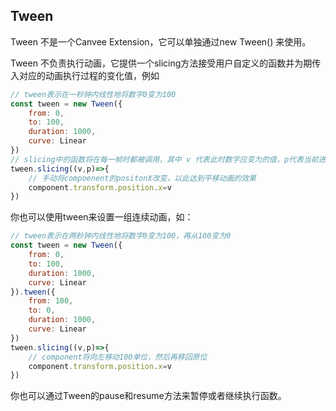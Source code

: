 ## Tween
Tween 不是一个Canvee Extension，它可以单独通过new Tween() 来使用。

Tween 不负责执行动画，它提供一个slicing方法接受用户自定义的函数并为期传入对应的动画执行过程的变化值，例如
``` javascript
// tween表示在一秒钟内线性地将数字0变为100
const tween = new Tween({
    from: 0,
    to: 100,
    duration: 1000,
    curve: Linear
})
// slicing中的函数将在每一帧时都被调用，其中 v 代表此时数字应变为的值，p代表当前进度
tween.slicing((v,p)=>{
    // 手动将compoenent的positonX改变，以此达到平移动画的效果
    component.transform.position.x=v
})
```

你也可以使用tween来设置一组连续动画，如：
``` javascript
// tween表示在两秒钟内线性地将数字0变为100，再从100变为0
const tween = new Tween({
    from: 0,
    to: 100,
    duration: 1000,
    curve: Linear
}).tween({
    from: 100,
    to: 0,
    duration: 1000,
    curve: Linear
})
tween.slicing((v,p)=>{
    // component将向左移动100单位，然后再移回原位
    component.transform.position.x=v
})
```

你也可以通过Tween的pause和resume方法来暂停或者继续执行函数。
